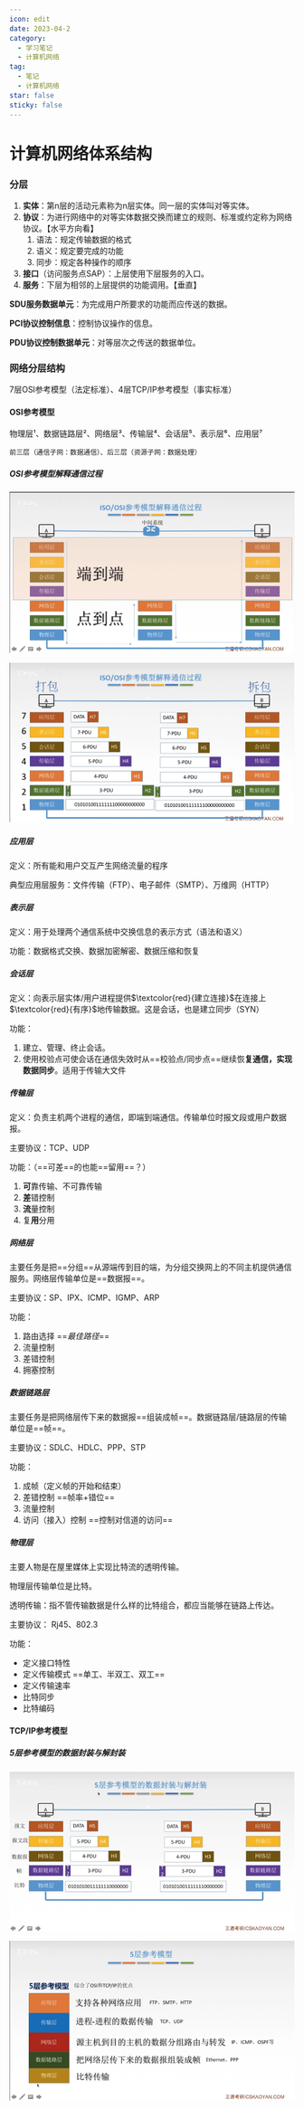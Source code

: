 ```yaml
---
icon: edit
date: 2023-04-2
category:
  - 学习笔记
  - 计算机网络
tag:
  - 笔记
  - 计算机网络
star: false
sticky: false
---
```


# 计算机网络体系结构

### 分层

1. **实体**：第n层的活动元素称为n层实体。同一层的实体叫对等实体。
2. **协议**：为进行网络中的对等实体数据交换而建立的规则、标准或约定称为网络协议。【水平方向看】
   1. 语法：规定传输数据的格式
   2. 语义：规定要完成的功能
   3. 同步：规定各种操作的顺序
3. **接口**（访问服务点SAP）：上层使用下层服务的入口。
4. **服务**：下层为相邻的上层提供的功能调用。【垂直】
<!-- more -->
**SDU服务数据单元**：为完成用户所要求的功能而应传送的数据。

**PCI协议控制信息**：控制协议操作的信息。

**PDU协议控制数据单元**：对等层次之传送的数据单位。

### 网络分层结构

7层OSI参考模型（法定标准）、4层TCP/IP参考模型（事实标准）

#### OSI参考模型

物理层¹、数据链路层²、网络层³、传输层⁴、会话层⁵、表示层⁶、应用层⁷

`前三层（通信子网：数据通信）、后三层（资源子网：数据处理）`

##### OSI参考模型解释通信过程

![1](./assets/1.png)

![2](./assets/2.png)

##### 应用层

定义：所有能和用户交互产生网络流量的程序

典型应用层服务：文件传输（FTP）、电子邮件（SMTP）、万维网（HTTP）

##### 表示层

定义：用于处理两个通信系统中交换信息的表示方式（语法和语义）

功能：数据格式交换、数据加密解密、数据压缩和恢复

##### 会话层

定义：向表示层实体/用户进程提供$\textcolor{red}{建立连接}$在连接上$\textcolor{red}{有序}$地传输数据。这是会话，也是建立同步（SYN）

功能：

1. 建立、管理、终止会话。
2. 使用校验点可使会话在通信失效时从==校验点/同步点==继续恢**复通信，实现数据同步**。适用于传输大文件

##### 传输层

定义：负责主机两个进程的通信，即端到端通信。传输单位时报文段或用户数据报。

主要协议：TCP、UDP

功能：（==可差==的也能==留用==？）

1. **可**靠传输、不可靠传输
2. **差**错控制
3. **流**量控制
4. 复**用**分用

##### 网络层

主要任务是把==分组==从源端传到目的端，为分组交换网上的不同主机提供通信服务。网络层传输单位是==数据报==。

主要协议：SP、IPX、ICMP、IGMP、ARP

功能：

1. 路由选择 ==*最佳路径*==
2. 流量控制
3. 差错控制
4. 拥塞控制

##### 数据链路层

主要任务是把网络层传下来的数据报==组装成帧==。数据链路层/链路层的传输单位是==帧==。

主要协议：SDLC、HDLC、PPP、STP

功能：

1. 成帧（定义帧的开始和结束）
2. 差错控制 ==帧率+错位==
3. 流量控制
4. 访问（接入）控制 ==控制对信道的访问==

##### 物理层

主要人物是在屋里媒体上实现比特流的透明传输。

物理层传输单位是比特。

透明传输：指不管传输数据是什么样的比特组合，都应当能够在链路上传达。

主要协议：	Rj45、802.3

功能：

- 定义接口特性
- 定义传输模式 ==单工、半双工、双工==
- 定义传输速率
- 比特同步
- 比特编码

#### TCP/IP参考模型

##### 5层参考模型的数据封装与解封装

![3](./assets/3.png)

![4](./assets/4.png)

